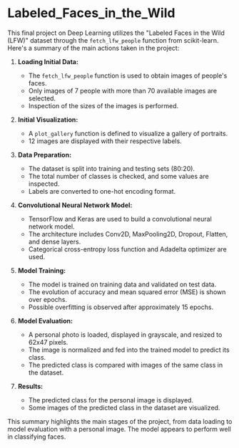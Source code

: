 # Labeled_Faces_in_the_Wild

This final project on Deep Learning utilizes the "Labeled Faces in the Wild (LFW)" dataset through the `fetch_lfw_people` function from scikit-learn. Here's a summary of the main actions taken in the project:

1. **Loading Initial Data:**
   - The `fetch_lfw_people` function is used to obtain images of people's faces.
   - Only images of 7 people with more than 70 available images are selected.
   - Inspection of the sizes of the images is performed.

2. **Initial Visualization:**
   - A `plot_gallery` function is defined to visualize a gallery of portraits.
   - 12 images are displayed with their respective labels.

3. **Data Preparation:**
   - The dataset is split into training and testing sets (80:20).
   - The total number of classes is checked, and some values are inspected.
   - Labels are converted to one-hot encoding format.

4. **Convolutional Neural Network Model:**
   - TensorFlow and Keras are used to build a convolutional neural network model.
   - The architecture includes Conv2D, MaxPooling2D, Dropout, Flatten, and dense layers.
   - Categorical cross-entropy loss function and Adadelta optimizer are used.

5. **Model Training:**
   - The model is trained on training data and validated on test data.
   - The evolution of accuracy and mean squared error (MSE) is shown over epochs.
   - Possible overfitting is observed after approximately 15 epochs.

6. **Model Evaluation:**
   - A personal photo is loaded, displayed in grayscale, and resized to 62x47 pixels.
   - The image is normalized and fed into the trained model to predict its class.
   - The predicted class is compared with images of the same class in the dataset.

7. **Results:**
   - The predicted class for the personal image is displayed.
   - Some images of the predicted class in the dataset are visualized.

This summary highlights the main stages of the project, from data loading to model evaluation with a personal image. The model appears to perform well in classifying faces.
